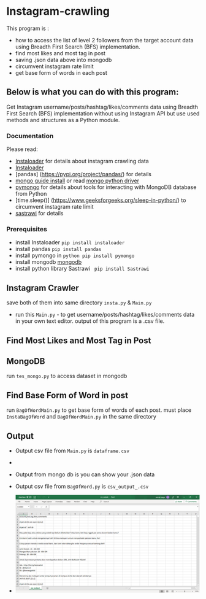 # Instagram-crawling
This program is :
* how to access the list of level 2 followers from the target account data using Breadth First Search (BFS) implementation.
* find most likes and most tag in post
* saving .json data above into mongodb 
* circumvent instagram rate limit
* get base form of words in each post

## Below is what you can do with this program:
Get Instagram username/posts/hashtag/likes/comments data using Breadth First Search (BFS) implementation without using Instagram API but use used methods and structures as a Python module. 

### Documentation
Please read: 
* [Instaloader](https://instaloader.github.io/as-module.html) for details about instagram crawling data
* [Instaloader](https://pypi.org/project/instaloader/)
* [pandas] (https://pypi.org/project/pandas/) for details
* [mongo guide install](https://www.geeksforgeeks.org/guide-install-mongodb-python-windows/) or read [mongo python driver](https://www.w3resource.com/mongodb/mongodb-python-driver.php)
* [pymongo](https://pypi.org/project/pymongo/) for details about tools for interacting with MongoDB database from Python 
* [time.sleep()] (https://www.geeksforgeeks.org/sleep-in-python/) to circumvent instagram rate limit
* [sastrawi](https://pypi.org/project/Sastrawi/) for details

### Prerequisites
* install Instaloader ```pip install instaloader``` 
* install pandas ```pip install pandas```
* install pymongo in ```python pip install pymongo```
* install mongodb [mongodb](https://www.mongodb.com/dr/fastdl.mongodb.org/win32/mongodb-win32-x86_64-2008plus-ssl-3.4.10-signed.msi/download)
* install python library Sastrawi ``` pip install Sastrawi```


## Instagram Crawler
save both of them into same directory ```insta.py``` & ```Main.py```
* run this  ```Main.py``` - to get username/posts/hashtag/likes/comments data in your own text editor. output of this program is a .csv file.

## Find Most Likes and Most Tag in Post


## MongoDB
run ```tes_mongo.py``` to access dataset in mongodb

## Find Base Form of Word in post
run ```BagOfWordMain.py``` to get base form of words of each post. must place ```InstaBagOfWord``` and ```BagOfWordMain.py``` in the same directory

## Output
* Output csv file from ```Main.py``` is ```dataframe.csv``` 
* 
* Output from mongo db is you can show your .json data 
* Output csv file from ```BagOfWord.py``` is ```csv_output_.csv```


* ![Output from ```InstaData.py``` ](InstaDataOutput.png) 



